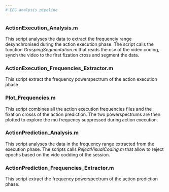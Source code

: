 ```yaml
---
# EEG analysis pipeline
---
```



### ActionExecution_Analysis.m
This script analyses the data to extract the frequenciy range desynchronised during the action execution phase.
The script calls the function *GraspingSegmentation.m* that reads the csv of the video coding, synch the video to the first fization cross and segment the data.

### ActionExecution_Frequencies_Extractor.m
This script extract the frequency powerspectrum of the action execution phase

### Plot_Frequencies.m 
This script combines all the action execution frequencies files and the fixation crosss of the action prediction.
The two powerspectrums are then plotted to explore the mu frequency suppressed during action execution.




### ActionPrediction_Analysis.m
This script analyses the data in the frequency range extracted from the execution phase. The scripts calls *RejectVisualCoding.m* that allow to reject epochs based on the  vido codding of the session.

### ActionPrediction_Frequencies_Extractor.m
This script extract the frequency powerspectrum of the action prediction phase.
